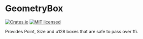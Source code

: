# GeometryBox
[![Crates.io][crates-badge]][crates-url]
[![MIT licensed][mit-badge]][mit-url]

[crates-badge]: https://img.shields.io/crates/v/geometry-box.svg
[crates-url]: https://crates.io/crates/geometry-box
[mit-badge]: https://img.shields.io/badge/license-MIT-blue.svg
[mit-url]: https://github.com/feenkcom/boxes-rs/blob/main/LICENSE

Provides Point, Size and u128 boxes that are safe to pass over ffi.